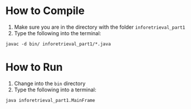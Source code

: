 # How to Compile
1. Make sure you are in the directory with the folder `inforetrieval_part1`
2. Type the following into the terminal:
```
javac -d bin/ inforetrieval_part1/*.java
```

# How to Run
1. Change into the `bin` directory
2. Type the following into a terminal:
```
java inforetrieval_part1.MainFrame
```
